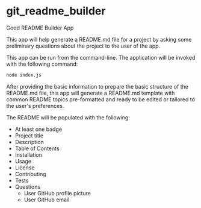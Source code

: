 # git_readme_builder
Good README Builder App

This app will help generate a README.md file for a project by asking some preliminary questions about the project to the user of the app.

This app can be run from the command-line.  The application will be invoked with the following command:

```sh
node index.js
```

After providing the basic information to prepare the basic structure of the README.md file, this app will generate a README.md template with common README topics pre-formatted and ready to be edited or tailored to the user's preferences.

The README will be populated with the following:

* At least one badge
* Project title
* Description
* Table of Contents
* Installation
* Usage
* License
* Contributing
* Tests
* Questions
  * User GitHub profile picture
  * User GitHub email

